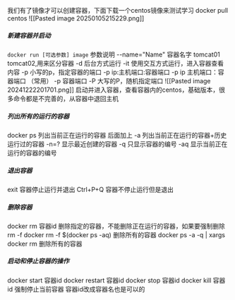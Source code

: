 我们有了镜像才可以创建容器，下面下载一个centos镜像来测试学习
docker pull centos
![[Pasted image 20250105215229.png]]
##### 新建容器并启动
`docker run [可选参数] image`
参数说明
--name="Name"       容器名字  tomcat01 tomcat02,用来区分容器
-d                               后台方式运行
-it                                使用交互方式运行，进入容器查看内容
-p                               小写的p，指定容器的端口 -p ip:主机端口:容器端口
                    -p ip 主机端口：容器端口  （常用）
                     -p 容器端口
-P                                大写的P，随机指定端口
![[Pasted image 20241222201701.png]]
启动并进入容器，查看容器内的centos，基础版本，很多命令都是不完善的，从容器中退回主机
##### 列出所有的运行的容器
docker ps     列出当前正在运行的容器
后面加上 -a  列出当前正在运行的容器+历史运行过的容器
-n=?              显示最近创建的容器
-q                   只显示容器的编号
-aq                 显示当前正在运行的容器的编号

##### 退出容器
exit   容器停止运行并退出
Ctrl+P+Q   容器不停止运行但是退出
##### 删除容器
docker rm 容器id             删除指定的容器，不能删除正在运行的容器，如果要强制删除rm -f
docker rm -f $(docker ps -aq)        删除所有的容器
docker ps -a -q | xargs docker rm   删除所有的容器

##### 启动和停止容器的操作
docker start 容器id
docker restart 容器id
docker stop 容器id
docker kill 容器id              强制停止当前容器
容器id改成容器名也是可以的